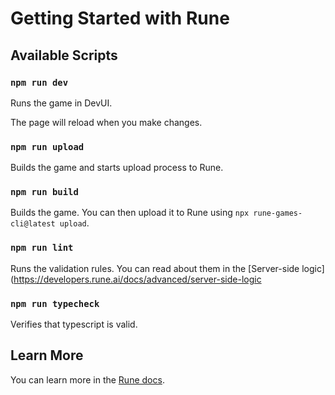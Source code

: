 # Getting Started with Rune

## Available Scripts

### `npm run dev`

Runs the game in DevUI.

The page will reload when you make changes.

### `npm run upload`

Builds the game and starts upload process to Rune.

### `npm run build`

Builds the game. You can then upload it to Rune using `npx rune-games-cli@latest upload`.

### `npm run lint`

Runs the validation rules. You can read about them in the [Server-side logic](https://developers.rune.ai/docs/advanced/server-side-logic

### `npm run typecheck`

Verifies that typescript is valid.


## Learn More

You can learn more in the [Rune docs](https://developers.rune.ai/docs/quick-start).
